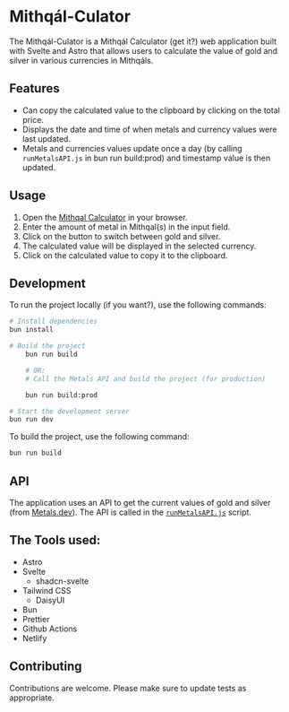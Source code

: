 # Mithqál-Culator

The Mithqál-Culator is a Mithqál Calculator (get it?) web application built with Svelte and Astro that allows users to calculate the value of gold and silver in various currencies in Mithqáls.

## Features
- Can copy the calculated value to the clipboard by clicking on the total price.
- Displays the date and time of when metals and currency values were last updated.
- Metals and currencies values update once a day (by calling `runMetalsAPI.js` in bun run build:prod) and timestamp value is then updated.

## Usage

1. Open the [Mithqal Calculator](https://mithqal.app/) in your browser.
2. Enter the amount of metal in Mithqal(s) in the input field.
3. Click on the button to switch between gold and silver.
4. The calculated value will be displayed in the selected currency.
5. Click on the calculated value to copy it to the clipboard.

## Development

To run the project locally (if you want?), use the following commands:

```sh
# Install dependencies
bun install

# Build the project
    bun run build

    # OR: 
    # Call the Metals API and build the project (for production) 

    bun run build:prod

# Start the development server
bun run dev
```



To build the project, use the following command:

```sh
bun run build
```

## API

The application uses an API to get the current values of gold and silver (from [Metals.dev](https://metals.dev/)). The API is called in the [`runMetalsAPI.js`](command:_github.copilot.openRelativePath?%5B%22runMetalsAPI.js%22%5D "runMetalsAPI.js") script.

## The Tools used:

- Astro
- Svelte
    - shadcn-svelte
- Tailwind CSS
    - DaisyUI
- Bun
- Prettier
- Github Actions
- Netlify


## Contributing

Contributions are welcome. Please make sure to update tests as appropriate.